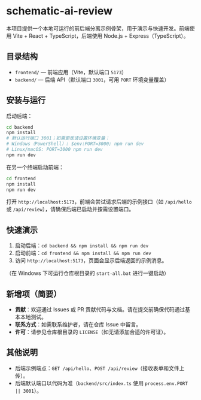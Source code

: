 # schematic-ai-review

本项目提供一个本地可运行的前后端分离示例骨架，用于演示与快速开发。前端使用 Vite + React + TypeScript，后端使用 Node.js + Express（TypeScript）。

## 目录结构

- `frontend/` — 前端应用（Vite，默认端口 `5173`）
- `backend/` — 后端 API（默认端口 `3001`，可用 `PORT` 环境变量覆盖）

## 安装与运行

启动后端：

```bash
cd backend
npm install
# 默认运行端口 3001；如需更改请设置环境变量：
# Windows（PowerShell）: $env:PORT=3000; npm run dev
# Linux/macOS: PORT=3000 npm run dev
npm run dev
```

在另一个终端启动前端：

```bash
cd frontend
npm install
npm run dev
```

打开 `http://localhost:5173`，前端会尝试请求后端的示例接口（如 `/api/hello` 或 `/api/review`），请确保后端已启动并按需设置端口。

## 快速演示

1. 启动后端：`cd backend && npm install && npm run dev`
2. 启动前端：`cd frontend && npm install && npm run dev`
3. 访问 `http://localhost:5173`，页面会显示后端返回的示例消息。

（在 Windows 下可运行仓库根目录的 `start-all.bat` 进行一键启动）

## 新增项（简要）

- **贡献**：欢迎通过 Issues 或 PR 贡献代码与文档。请在提交前确保代码通过基本本地测试。
- **联系方式**：如需联系维护者，请在仓库 Issue 中留言。
- **许可**：请参见仓库根目录的 `LICENSE`（如无请添加合适的许可证）。

## 其他说明

- 后端示例端点：`GET /api/hello`、`POST /api/review`（接收表单和文件上传）。
- 后端默认端口以代码为准（`backend/src/index.ts` 使用 `process.env.PORT || 3001`）。


